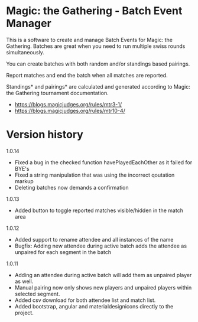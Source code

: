 # Magic: the Gathering - Batch Event Manager

This is a software to create and manage Batch Events for Magic: the Gathering.
Batches are great when you need to run multiple swiss rounds simultaneously.

You can create batches with both random and/or standings based pairings.

Report matches and end the batch when all matches are reported.

Standings* and pairings* are calculated and generated according to 
Magic: the Gathering tournament documentation.


* https://blogs.magicjudges.org/rules/mtr3-1/
* https://blogs.magicjudges.org/rules/mtr10-4/



# Version history
1.0.14
- Fixed a bug in the checked function havePlayedEachOther as it failed for BYE's
- Fixed a string manipulation that was using the incorrect qoutation markup
- Deleting batches now demands a confirmation

1.0.13
- Added button to toggle reported matches visible/hidden in the match area

1.0.12
- Added support to rename attendee and all instances of the name
- Bugfix: Adding new attendee during active batch adds the attendee as unpaired for each segment in the batch

1.0.11
- Adding an attendee during active batch will add them as unpaired player as well.
- Manual pairing now only shows new players and unpaired players within selected segment.
- Added csv download for both attendee list and match list.
- Added bootstrap, angular and materialdesignicons directly to the project.

